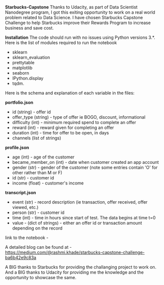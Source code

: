**Starbucks-Capstone**
Thanks to Udacity, as part of Data Scientist Nanodegree program, I got this exiting opportunity to work on a real world problem related to Data Science. I have chosen Starbucks Capstone Challenge to help Starbucks improve their Rewards Program to increase business and save cost.

**Installation**
The code should run with no issues using Python versions 3.*. Here is the list of modules required to run the notebook
* sklearn
* sklearn_evaluation
* prettytable
* matplotlib
* seaborn
* IPython.display 
* tqdm. 

Here is the schema and explanation of each variable in the files:

**portfolio.json**
* id (string) - offer id
* offer_type (string) - type of offer ie BOGO, discount, informational
* difficulty (int) - minimum required spend to complete an offer
* reward (int) - reward given for completing an offer
* duration (int) - time for offer to be open, in days
* channels (list of strings)

**profile.json**
* age (int) - age of the customer 
* became_member_on (int) - date when customer created an app account
* gender (str) - gender of the customer (note some entries contain 'O' for other rather than M or F)
* id (str) - customer id
* income (float) - customer's income

**transcript.json**
* event (str) - record description (ie transaction, offer received, offer viewed, etc.)
* person (str) - customer id
* time (int) - time in hours since start of test. The data begins at time t=0
* value - (dict of strings) - either an offer id or transaction amount depending on the record


link to the notebook - 

A detailed blog can be found at -  https://medium.com/@rashmi.khade/starbucks-capstone-challenge-ba6b42e9c83a

A BIG thanks to Starbucks for providing the challanging project to work on. And a BIG thanks to Udacity for providing me the knowledge and the opportunity to showcase the same.

